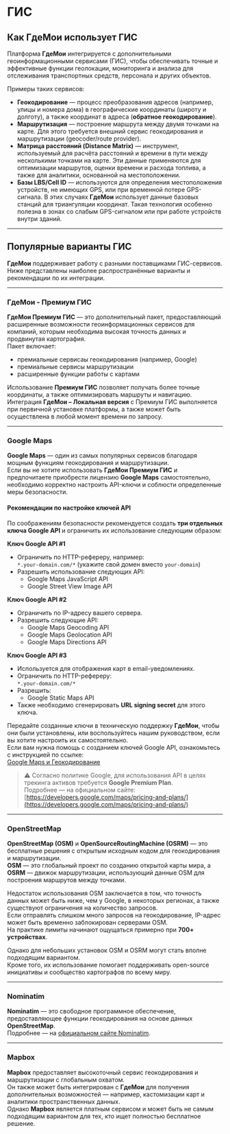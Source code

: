 # ГИС

## Как ГдеМои использует ГИС

Платформа **ГдеМои** интегрируется с дополнительными геоинформационными сервисами (ГИС), чтобы обеспечивать точные и эффективные функции геолокации, мониторинга и анализа для отслеживания транспортных средств, персонала и других объектов.  

Примеры таких сервисов:

* **Геокодирование** — процесс преобразования адресов (например, улицы и номера дома) в географические координаты (широту и долготу), а также координат в адреса (**обратное геокодирование**).  
* **Маршрутизация** — построение маршрута между двумя точками на карте. Для этого требуется внешний сервис геокодирования и маршрутизации (geocoder/route provider).  
* **Матрица расстояний (Distance Matrix)** — инструмент, используемый для расчёта расстояний и времени в пути между несколькими точками на карте. Эти данные применяются для оптимизации маршрутов, оценки времени и расхода топлива, а также для аналитики, основанной на местоположении.  
* **Базы LBS/Cell ID** — используются для определения местоположения устройств, не имеющих GPS, или при временной потере GPS-сигнала. В этих случаях **ГдеМои** использует данные базовых станций для триангуляции координат. Такая технология особенно полезна в зонах со слабым GPS-сигналом или при работе устройств внутри зданий.

---

## Популярные варианты ГИС

**ГдеМои** поддерживает работу с разными поставщиками ГИС-сервисов. Ниже представлены наиболее распространённые варианты и рекомендации по их интеграции.

---

### ГдеМои - Премиум ГИС

**ГдеМои Премиум ГИС** — это дополнительный пакет, предоставляющий расширенные возможности геоинформационных сервисов для компаний, которым необходима высокая точность данных и продвинутая картография.  
Пакет включает:

- премиальные сервисаы геокодирования (например, Google)
- премиальные сервисы маршрутизации
- расширенные функции работы с картами

Использование **Премиум ГИС** позволяет получать более точные координаты, а также оптимизировать маршруты и навигацию.  
Интеграция **ГдеМои – Локальная версия** с Премиум ГИС выполняется при первичной установке платформы, а также может быть осуществлена в любой момент времени по запросу.

---

### **Google Maps**

**Google Maps** — один из самых популярных сервисов благодаря мощным функциям геокодирования и маршрутизации.  
Если вы не хотите использовать **ГдеМои Премиум ГИС** и предпочитаете приобрести лицензию **Google Maps** самостоятельно, необходимо корректно настроить API-ключи и соблюсти определенные меры безопасности.

#### Рекомендации по настройке ключей API

По соображениям безопасности рекомендуется создать **три отдельных ключа Google API** и ограничить их использование следующим образом:

**Ключ Google API #1**

- Ограничить по HTTP-рефереру, например:  
  `*.your-domain.com/*`  (укажите свой домен вместо `your-domain`)
- Разрешить использование следующих API:
  * Google Maps JavaScript API  
  * Google Street View Image API  

**Ключ Google API #2**

- Ограничить по IP-адресу вашего сервера.  
- Разрешить следующие API:
  * Google Maps Geocoding API  
  * Google Maps Geolocation API  
  * Google Maps Directions API  

**Ключ Google API #3**

- Используется для отображения карт в email-уведомлениях.  
- Ограничить по HTTP-рефереру:  
  `*.your-domain.com/*`  
- Разрешить:
  * Google Static Maps API  
- Также необходимо сгенерировать **URL signing secret** для этого ключа.

Передайте созданные ключи в техническую поддержку **ГдеМои**, чтобы они были установлены, или воспользуйтесь нашим руководством, если вы хотите настроить их самостоятельно.  
Если вам нужна помощь с созданием ключей Google API, ознакомьтесь с инструкцией по ссылке:  
[Google Maps и Геокодирование](../configuration/maps-and-gis/google-maps-and-geocoding.md)

> ⚠️ Согласно политике Google, для использования API в целях трекинга активов требуется **Google Premium Plan**.  
> Подробнее — на официальном сайте:  
> [https://developers.google.com/maps/pricing-and-plans/](https://developers.google.com/maps/pricing-and-plans/)

---

### **OpenStreetMap**

**OpenStreetMap (OSM)** и **OpenSourceRoutingMachine (OSRM)** — это бесплатные решения с открытым исходным кодом для геокодирования и маршрутизации.  
**OSM** — это глобальный проект по созданию открытой карты мира, а **OSRM** — движок маршрутизации, использующий данные OSM для построения маршрутов между точками.

Недостаток использования OSM заключается в том, что точность данных может быть ниже, чем у Google, в некоторых регионах, а также существуют ограничения на количество запросов.  
Если отправлять слишком много запросов на геокодирование, IP-адрес может быть временно заблокирован серверами OSM.  
На практике лимиты начинают ощущаться примерно при **700+ устройствах**.

Однако для небольших установок OSM и OSRM могут стать вполне подходящим вариантом.  
Кроме того, их использование помогает поддерживать open-source инициативы и сообщество картографов по всему миру.

---

### **Nominatim**

**Nominatim** — это свободное программное обеспечение, предоставляющее функции геокодирования на основе данных **OpenStreetMap**.  
Подробнее — на [официальном сайте Nominatim](http://nominatim.org/release-docs/latest/).

---

### **Mapbox**

**Mapbox** предоставляет высокоточный сервис геокодирования и маршрутизации с глобальным охватом.  
Он также может быть интегрирован с **ГдеМои** для получения дополнительных возможностей — например, кастомизации карт и аналитики пространственных данных.  
Однако **Mapbox** является платным сервисом и может быть не самым подходящим вариантом для тех, кто ищет полностью бесплатное решение.

